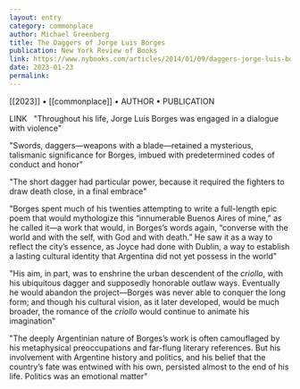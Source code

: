 ```yaml
---
layout: entry
category: commonplace
author: Michael Greenberg
title: The Daggers of Jorge Luis Borges
publication: New York Review of Books
link: https://www.nybooks.com/articles/2014/01/09/daggers-jorge-luis-borges/
date: 2023-01-23
permalink:
---
```


[[2023]] • [[commonplace]] • AUTHOR • PUBLICATION

LINK
 
"Throughout his life, Jorge Luis Borges was engaged in a dialogue with violence"

"Swords, daggers—weapons with a blade—retained a mysterious, talismanic significance for Borges, imbued with predetermined codes of conduct and honor"

"The short dagger had particular power, because it required the fighters to draw death close, in a final embrace"

"Borges spent much of his twenties attempting to write a full-length epic poem that would mythologize this “innumerable Buenos Aires of mine,” as he called it—a work that would, in Borges’s words again, “converse with the world and with the self, with God and with death.” He saw it as a way to reflect the city’s essence, as Joyce had done with Dublin, a way to establish a lasting cultural identity that Argentina did not yet possess in the world"

"His aim, in part, was to enshrine the urban descendent of the *criollo*, with his ubiquitous dagger and supposedly honorable outlaw ways. Eventually he would abandon the project—Borges was never able to conquer the long form; and though his cultural vision, as it later developed, would be much broader, the romance of the *criollo* would continue to animate his imagination"

"The deeply Argentinian nature of Borges’s work is often camouflaged by his metaphysical preoccupations and far-flung literary references. But his involvement with Argentine history and politics, and his belief that the country’s fate was entwined with his own, persisted almost to the end of his life. Politics was an emotional matter"

